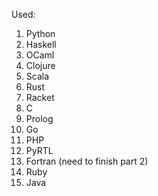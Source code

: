Used:
  1. Python
  2. Haskell
  3. OCaml
  4. Clojure
  5. Scala
  6. Rust
  7. Racket
  8. C
  9. Prolog
  10. Go
  11. PHP
  12. PyRTL
  13. Fortran (need to finish part 2)
  14. Ruby
  15. Java